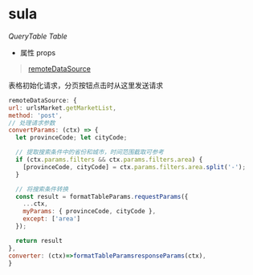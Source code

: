 # sula

*QueryTable* *Table*
- 属性 props
> [remoteDataSource](https://docs.sula.vercel.app/component/table#remotedatasource) 
> 
表格初始化请求，分页按钮点击时从这里发送请求
```javascript
remoteDataSource: {
url: urlsMarket.getMarketList,
method: 'post',
// 处理请求参数
convertParams: (ctx) => {
  let provinceCode; let cityCode;

  // 提取搜索条件中的省份和城市，时间范围截取可参考
  if (ctx.params.filters && ctx.params.filters.area) {
    [provinceCode, cityCode] = ctx.params.filters.area.split('-');
  }

  // 将搜索条件转换
  const result = formatTableParams.requestParams({
    ...ctx,
    myParams: { provinceCode, cityCode },
    except: ['area']
  });

  return result
},
converter: (ctx)=>formatTableParamsresponseParams(ctx),
}
```